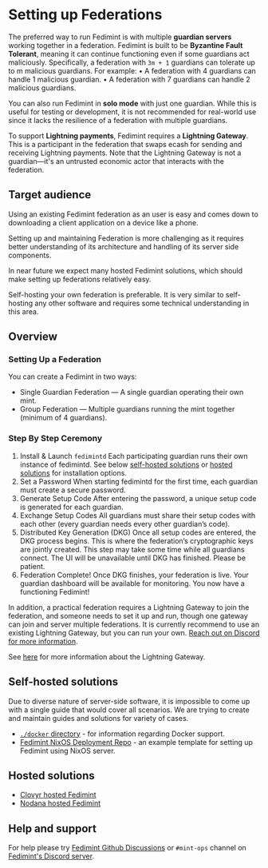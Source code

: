# Setting up Federations

The preferred way to run Fedimint is with multiple **guardian servers** working together in a federation. Fedimint is
built to be **Byzantine Fault Tolerant**, meaning it can continue functioning even if some guardians act maliciously.
Specifically, a federation with `3m + 1` guardians can tolerate up to m malicious guardians. For example:
	•	A federation with 4 guardians can handle 1 malicious guardian.
	•	A federation with 7 guardians can handle 2 malicious guardians.

You can also run Fedimint in **solo mode** with just one guardian. While this is useful for testing or development, it
is not recommended for real-world use since it lacks the resilience of a federation with multiple guardians.

To support **Lightning payments**, Fedimint requires a **Lightning Gateway**. This is a participant in the federation
that swaps ecash for sending and receiving Lightning payments. Note that the Lightning Gateway is not a guardian—it's an
untrusted economic actor that interacts with the federation.

## Target audience

Using an existing Fedimint federation as an user is easy and comes
down to downloading a client application on a device like a phone.

Setting up and maintaining Federation is more challenging as it
requires better understanding of its architecture and handling of its
server side components.

In near future we expect many hosted Fedimint solutions, which should
make setting up federations relatively easy.

Self-hosting your own federation is preferable. It is very similar
to self-hosting any other software and requires some technical
understanding in this area.

## Overview

### Setting Up a Federation
You can create a Fedimint in two ways:
- Single Guardian Federation — A single guardian operating their own mint.
- Group Federation — Multiple guardians running the mint together (minimum of 4 guardians).

### Step By Step Ceremony
1. Install & Launch `fedimintd`
	Each participating guardian runs their own instance of fedimintd.
	See below [self-hosted solutions](#self-hosted-solutions) or [hosted solutions](#hosted-solutions) for installation options.
2. Set a Password
	When starting fedimintd for the first time, each guardian must create a secure password.
3. Generate Setup Code
	After entering the password, a unique setup code is generated for each guardian.
4. Exchange Setup Codes
	All guardians must share their setup codes with each other (every guardian needs every other guardian’s code).
5. Distributed Key Generation (DKG)
	Once all setup codes are entered, the DKG process begins. This is where the federation’s cryptographic keys are jointly created.
	This step may take some time while all guardians connect. The UI will be unavailable until DKG has finished. Please be patient.
6. Federation Complete!
	Once DKG finishes, your federation is live. Your guardian dashboard will be available for monitoring. You now have a functioning Fedimint!

In addition, a practical federation requires a Lightning Gateway
to join the federation, and someone needs to set it up and
run, though one gateway can join and server multiple
federations. It is currently recommend to use an existing Lightning Gateway, but you can run your own. [Reach out on Discord for more information](https://chat.fedimint.org).

See [here](../docs/gateway.md) for more information about the Lightning Gateway.

## Self-hosted solutions

Due to diverse nature of server-side software, it is impossible to come up with a single
guide that would cover all scenarios. We are trying to create and maintain guides
and solutions for variety of cases.


* [`./docker` directory](../docker/README.md) - for information regarding Docker support.
* [Fedimint NixOS Deployment Repo](https://github.com/fedimint/nixos-deployment) - an example template for setting up Fedimint using NixOS server.


## Hosted solutions

* [Clovyr hosted Fedimint](https://clovyr.app/tag/fedimint)
* [Nodana hosted Fedimint](https://nodana.io/services/fedimintd)

## Help and support

For help please try [Fedimint Github Discussions](https://github.com/fedimint/fedimint/discussions)
or `#mint-ops` channel on [Fedimint's Discord server](https://chat.fedimint.org/).
